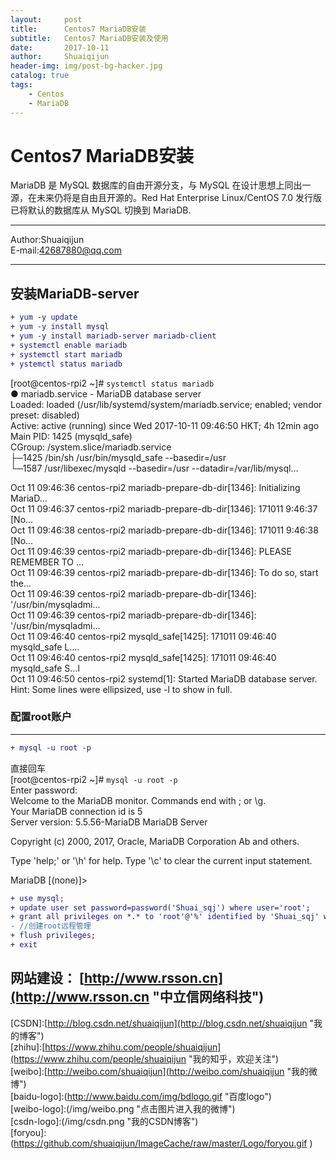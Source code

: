 ```yaml
---
layout:     post
title:      Centos7 MariaDB安装
subtitle:   Centos7 MariaDB安装及使用
date:       2017-10-11
author:     Shuaiqijun
header-img: img/post-bg-hacker.jpg
catalog: true
tags:
    - Centos
    - MariaDB
---
```


Centos7 MariaDB安装
===========================
MariaDB 是 MySQL 数据库的自由开源分支，与 MySQL 在设计思想上同出一源，在未来仍将是自由且开源的。Red Hat Enterprise Linux/CentOS 7.0 发行版已将默认的数据库从 MySQL 切换到 MariaDB.  
******  
Author:Shuaiqijun  
E-mail:42687880@qq.com  
******  
## 安装MariaDB-server
```diff
+ yum -y update  
+ yum -y install mysql  
+ yum -y install mariadb-server mariadb-client  
+ systemctl enable mariadb  
+ systemctl start mariadb  
+ ystemctl status mariadb  
```
[root@centos-rpi2 ~]# `systemctl status mariadb`  
● mariadb.service - MariaDB database server  
   Loaded: loaded (/usr/lib/systemd/system/mariadb.service; enabled; vendor preset: disabled)  
   Active: active (running) since Wed 2017-10-11 09:46:50 HKT; 4h 12min ago  
 Main PID: 1425 (mysqld_safe)  
   CGroup: /system.slice/mariadb.service  
           ├─1425 /bin/sh /usr/bin/mysqld_safe --basedir=/usr  
           └─1587 /usr/libexec/mysqld --basedir=/usr --datadir=/var/lib/mysql...  
  
Oct 11 09:46:36 centos-rpi2 mariadb-prepare-db-dir[1346]: Initializing MariaD...  
Oct 11 09:46:37 centos-rpi2 mariadb-prepare-db-dir[1346]: 171011  9:46:37 [No...  
Oct 11 09:46:38 centos-rpi2 mariadb-prepare-db-dir[1346]: 171011  9:46:38 [No...  
Oct 11 09:46:39 centos-rpi2 mariadb-prepare-db-dir[1346]: PLEASE REMEMBER TO ...  
Oct 11 09:46:39 centos-rpi2 mariadb-prepare-db-dir[1346]: To do so, start the...  
Oct 11 09:46:39 centos-rpi2 mariadb-prepare-db-dir[1346]: '/usr/bin/mysqladmi...  
Oct 11 09:46:39 centos-rpi2 mariadb-prepare-db-dir[1346]: '/usr/bin/mysqladmi...  
Oct 11 09:46:40 centos-rpi2 mysqld_safe[1425]: 171011 09:46:40 mysqld_safe L....  
Oct 11 09:46:40 centos-rpi2 mysqld_safe[1425]: 171011 09:46:40 mysqld_safe S...l  
Oct 11 09:46:50 centos-rpi2 systemd[1]: Started MariaDB database server.  
Hint: Some lines were ellipsized, use -l to show in full.  


### 配置root账户
-----------
```diff
+ mysql -u root -p
```  
直接回车   
[root@centos-rpi2 ~]# `mysql -u root -p`  
Enter password:   
Welcome to the MariaDB monitor.  Commands end with ; or \g.  
Your MariaDB connection id is 5  
Server version: 5.5.56-MariaDB MariaDB Server  
  
Copyright (c) 2000, 2017, Oracle, MariaDB Corporation Ab and others.    
  
Type 'help;' or '\h' for help. Type '\c' to clear the current input statement.  
  
MariaDB [(none)]>   
```diff  
+ use mysql;  
+ update user set password=password('Shuai_sqj') where user='root';  
+ grant all privileges on *.* to 'root'@'%' identified by 'Shuai_sqj' with grant option;  
- //创建root远程管理  
+ flush privileges;  
+ exit  
```  
  
  
网站建设： [http://www.rsson.cn](http://www.rsson.cn "中立信网络科技")
--------------------------------
[CSDN]:[http://blog.csdn.net/shuaiqijun](http://blog.csdn.net/shuaiqijun "我的博客")  
[zhihu]:[https://www.zhihu.com/people/shuaiqijun](https://www.zhihu.com/people/shuaiqijun "我的知乎，欢迎关注")  
[weibo]:[http://weibo.com/shuaiqijun](http://weibo.com/shuaiqijun "我的微博")  
[baidu-logo]:(http://www.baidu.com/img/bdlogo.gif "百度logo")  
[weibo-logo]:(/img/weibo.png "点击图片进入我的微博")  
[csdn-logo]:(/img/csdn.png "我的CSDN博客")  
[foryou]:(https://github.com/shuaiqijun/ImageCache/raw/master/Logo/foryou.gif ) 
